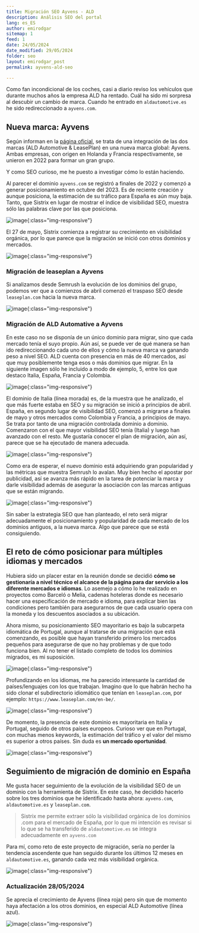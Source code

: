 ```yaml
---
title: Migración SEO Ayvens - ALD
description: Análisis SEO del portal
lang: es_ES
author: emirodgar
sitemap: 1
feed: 1
date: 24/05/2024
date_modified: 29/05/2024
folder: seo
layout: emirodgar_post
permalink: ayvens-ald-seo

---
```


Como fan incondicional de los coches, casi a diario reviso los vehículos que durante muchos años la empresa ALD ha rentado. 
Cuál ha sido mi sorpresa al descubir un cambio de marca. Cuando he entrado en `aldautomotive.es` he sido redireccionado a `ayvens.com`.

## Nueva marca: Ayvens 

Según informan en la [página oficial](https://www.societegenerale.com/en/news/all-news/ald-automotive-i-leaseplan-unveils-new-global-mobility-brand), se trata de una integración de las dos marcas (ALD Automotive & LeasePlan) en una nueva marca global: Ayvens.
Ambas empresas, con origen en Holanda y Francia respectivamente, se unieron en 2022 para formar un gran grupo.

Y como SEO curioso, me he puesto a investigar cómo lo están haciendo. 

Al parecer el dominio `ayvens.com` se registró a finales de 2022 y comenzó a generar posicionamiento en octubre del 2023.
Es de reciente creación y aunque posiciona, la estimación de su tráfico para España es aún muy baja.
Tanto, que Sistrix en lugar de mostrar el índice de visibilidad SEO, muestra sólo las palabras clave por las que posiciona.

![image](https://github.com/Emirodgar/w-emirodgar-com/assets/4302127/74111aff-4a2a-4203-ac73-02a12ee5c502){:class="img-responsive"}

El 27 de mayo, Sistrix comienza a registrar su crecimiento en visibilidad orgánica, por lo que parece que la migración se inició con otros dominios y mercados.

![image](https://github.com/Emirodgar/w-emirodgar-com/assets/4302127/ce24d494-d7fb-4991-ab75-12e95d090023){:class="img-responsive"}

### Migración de leaseplan a Ayvens

Si analizamos desde Semrush la evolución de los dominios del grupo, podemos ver que a comienzos de abril comenzó el traspaso SEO desde `leaseplan.com` hacia la nueva marca.

![image](https://github.com/Emirodgar/w-emirodgar-com/assets/4302127/8b5822b0-8d43-4a34-aea1-185d7cdfb7ae){:class="img-responsive"}


### Migración de ALD Automative a Ayvens

En este caso no se disponía de un único dominio para migrar, sino que cada mercado tenía el suyo propio. Aún así, se puede ver de qué manera se han ido redireccionando cada uno de ellos y cómo la nueva marca va ganando peso a nivel SEO.
ALD cuenta con presencia en más de 40 mercados, así que muy posiblemente tenga esos o más dominios que migrar. En la siguiente imagen sólo he incluido a modo de ejemplo, 5, entre los que destaco Italia, España, Francia y Colombia.

![image](https://github.com/Emirodgar/w-emirodgar-com/assets/4302127/7e1a80a3-c641-4b24-aa91-8aaabc130d84){:class="img-responsive"}

El dominio de Italia (línea morada) es, de la muestra que he analizado, el que más fuerte estaba en SEO y su migración se inició a principios de abril. España, en segundo lugar de visibilidad SEO, comenzó a migrarse a finales de mayo y otros mercados como Colombia y Francia, a principios de mayo.
Se trata por tanto de una migración controlada dominio a dominio. Comenzaron con el que mayor visibilidad SEO tenía (Italia) y luego han avanzado con el resto. Me gustaría conocer el plan de migración, aún así, parece que se ha ejecutado de manera adecuada.

![image](https://github.com/Emirodgar/w-emirodgar-com/assets/4302127/b325cfc1-55e3-4965-a52c-6fbf9ed33b3e){:class="img-responsive"}

Como era de esperar, el nuevo dominio está adquiriendo gran popularidad y las métricas que muestra Semrush lo avalan.
Muy bien hecho el apostar por publicidad, así se avanza más rápido en la tarea de potenciar la marca y darle visibilidad además de asegurar la asociación con las marcas antiguas que se están migrando.


![image](https://github.com/Emirodgar/w-emirodgar-com/assets/4302127/6ac9941c-d073-4f6e-bf37-f4980f3b136f){:class="img-responsive"}

Sin saber la estrategia SEO que han planteado, el reto será migrar adecuadamente el posicionamiento y popularidad de cada mercado de los dominios antiguos, a la nueva marca. Algo que parece que se está consiguiendo.

## El reto de cómo posicionar para múltiples idiomas y mercados

Hubiera sido un placer estar en la reunión donde se decidió **cómo se gestionaría a nivel técnico el alcance de la página para dar servicio a los diferente mercados e idiomas**. Lo asemejo a cómo lo he realizado en proyectos como Barceló o Melía, cadenas hoteleras donde es necesario hacer una especificación de mercado e idioma, para explicar bien las condiciones pero también para asegurarnos de que cada usuario opera con la moneda y los descuentos asociados a su ubicación.

Ahora mismo, su posicionamiento SEO mayoritario es bajo la subcarpeta idiomática de Portugal, aunque al tratarse de una migración que está comenzando, es posible que hayan transferido primero los mercados pequeños para asegurarse de que no hay problemas y de que todo funciona bien. Al no tener el listado completo de todos los dominios migrados, es mi suposición. 

![image](https://github.com/Emirodgar/w-emirodgar-com/assets/4302127/b2f356c3-64dc-47ed-8ef4-c99c8c2d7a18){:class="img-responsive"}

Profundizando en los idiomas, me ha parecido interesante la cantidad de países/lenguajes con los que trabajan. Imagino que lo que habrán hecho ha sido clonar el subdirectorio idiomático que tenían en `leaseplan.com`, por ejemplo: `https://www.leaseplan.com/en-be/`.

![image](https://github.com/Emirodgar/w-emirodgar-com/assets/4302127/9388c843-1d08-42e1-abed-f46d66680334){:class="img-responsive"}

De momento, la presencia de este dominio es mayoritaria en Italia y Portugal, seguido de otros países europeos. 
Curioso ver que en Portugal, con muchas menos keywords, la estimación del tráfico y el valor del mismo es superior a otros países. Sin duda es **un mercado oportunidad**.

![image](https://github.com/Emirodgar/w-emirodgar-com/assets/4302127/045f0be6-9a4b-4907-b114-f5daee5f1e9f){:class="img-responsive"}


## Seguimiento de migración de dominio en España

Me gusta hacer seguimiento de la evolución de la visibilidad SEO de un dominio con la herramienta de Sistrix.
En este caso, he decidido hacerlo sobre los tres dominios que he identificado hasta ahora: `ayvens.com`, `aldautomotive.es` y `leaseplan.com`.

> Sistrix me permite extraer sólo la visibilidad orgánica de los dominios .com para el mercado de España, por lo que mi intención es revisar si lo que se ha transferido de `aldautomotive.es` se integra adecuadamente en `ayvens.com`

Para mí, como reto de este proyecto de migración, sería no perder la tendencia ascendente que han seguido durante los últimos 12 meses en `aldautomotive.es`, ganando cada vez más visibilidad orgánica.

![image](https://github.com/Emirodgar/w-emirodgar-com/assets/4302127/4991d813-0c2c-4ddc-af5a-5c56acc77b44){:class="img-responsive"}

### Actualización 28/05/2024

Se aprecia el crecimiento de Ayvens (línea roja) pero sin que de momento haya afectación a los otros dominios, en especial ALD Automotive (línea azul).

![image](https://github.com/Emirodgar/w-emirodgar-com/assets/4302127/af6346c1-b33a-4486-bbbf-595429c197c7){:class="img-responsive"}


